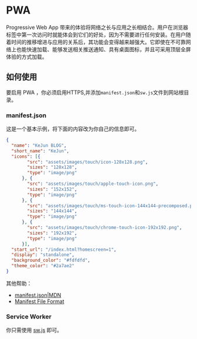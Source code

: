 # PWA

Progressive Web App 带来的体验将网络之长与应用之长相结合。用户在浏览器标签中第一次访问时就能体会到它们的好处，因为不需要进行任何安装。在用户随着时间的推移增进与应用的关系后，其功能会变得越来越强大。它即使在不可靠网络上也能快速加载、能够发送相关推送通知、具有桌面图标，并且可采用顶层全屏体验的方式加载。

## 如何使用

要启用 PWA ，你必须启用HTTPS,并添加`manifest.json`和`sw.js`文件到网站根目录。

###  manifest.json 

这是一个基本示例，将下面的内容改为你自己的信息即可。

```json
{
  "name": "KeJun BLOG",
  "short_name": "KeJun",
  "icons": [{
        "src": "assets/images/touch/icon-128x128.png",
        "sizes": "128x128",
        "type": "image/png"
      }, {
        "src": "assets/images/touch/apple-touch-icon.png",
        "sizes": "152x152",
        "type": "image/png"
      }, {
        "src": "assets/images/touch/ms-touch-icon-144x144-precomposed.png",
        "sizes": "144x144",
        "type": "image/png"
      }, {
        "src": "assets/images/touch/chrome-touch-icon-192x192.png",
        "sizes": "192x192",
        "type": "image/png"
      }],
  "start_url": "/index.html?homescreen=1",
  "display": "standalone",
  "background_color": "#fdfdfd",
  "theme_color": "#2a7ae2"
}
```

其他帮助：
* [manifest.json|MDN](https://developer.mozilla.org/en-US/Add-ons/WebExtensions/manifest.json)
* [Manifest File Format](https://developer.chrome.com/extensions/manifest)

###  Service Worker

你只需使用 [sw.js](https://github.com/KeJunMao/jekyll-theme-mdui/blob/master/sw.js) 即可。